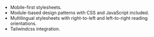 * Mobile-first stylesheets.
* Module-based design patterns with CSS and JavaScript included.
* Multilingual stylesheets with right-to-left and left-to-right reading orientations.
* Tailwindcss integration.